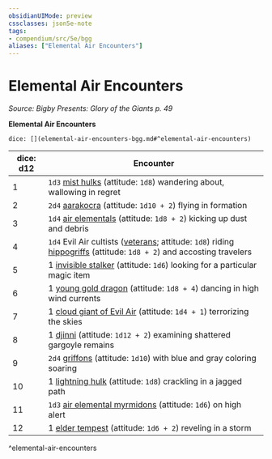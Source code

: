 ```yaml
---
obsidianUIMode: preview
cssclasses: json5e-note
tags:
- compendium/src/5e/bgg
aliases: ["Elemental Air Encounters"]
---
```

# Elemental Air Encounters
*Source: Bigby Presents: Glory of the Giants p. 49* 

**Elemental Air Encounters**

`dice: [](elemental-air-encounters-bgg.md#^elemental-air-encounters)`

| dice: d12 | Encounter |
|-----------|-----------|
| 1 | `1d3` [mist hulks](/3-Mechanics/CLI/bestiary/elemental/mist-hulk-bgg.md) (attitude: `1d8`) wandering about, wallowing in regret |
| 2 | `2d4` [aarakocra](/3-Mechanics/CLI/bestiary/humanoid/aarakocra.md) (attitude: `1d10 + 2`) flying in formation |
| 3 | `1d4` [air elementals](/3-Mechanics/CLI/bestiary/elemental/air-elemental.md) (attitude: `1d8 + 2`) kicking up dust and debris |
| 4 | `1d4` Evil Air cultists ([veterans](/3-Mechanics/CLI/bestiary/humanoid/veteran.md); attitude: `1d8`) riding [hippogriffs](/3-Mechanics/CLI/bestiary/monstrosity/hippogriff.md) (attitude: `1d8 + 2`) and accosting travelers |
| 5 | 1 [invisible stalker](/3-Mechanics/CLI/bestiary/elemental/invisible-stalker.md) (attitude: `1d6`) looking for a particular magic item |
| 6 | 1 [young gold dragon](/3-Mechanics/CLI/bestiary/dragon/young-gold-dragon.md) (attitude: `1d8 + 4`) dancing in high wind currents |
| 7 | 1 [cloud giant of Evil Air](/3-Mechanics/CLI/bestiary/giant/cloud-giant-of-evil-air-bgg.md) (attitude: `1d4 + 1`) terrorizing the skies |
| 8 | 1 [djinni](/3-Mechanics/CLI/bestiary/elemental/djinni.md) (attitude: `1d12 + 2`) examining shattered gargoyle remains |
| 9 | `2d4` [griffons](/3-Mechanics/CLI/bestiary/monstrosity/griffon.md) (attitude: `1d10`) with blue and gray coloring soaring |
| 10 | 1 [lightning hulk](/3-Mechanics/CLI/bestiary/elemental/lightning-hulk-bgg.md) (attitude: `1d8`) crackling in a jagged path |
| 11 | `1d3` [air elemental myrmidons](/3-Mechanics/CLI/bestiary/elemental/air-elemental-myrmidon-mpmm.md) (attitude: `1d6`) on high alert |
| 12 | 1 [elder tempest](/3-Mechanics/CLI/bestiary/elemental/elder-tempest-mpmm.md) (attitude: `1d6 + 2`) reveling in a storm |
^elemental-air-encounters
